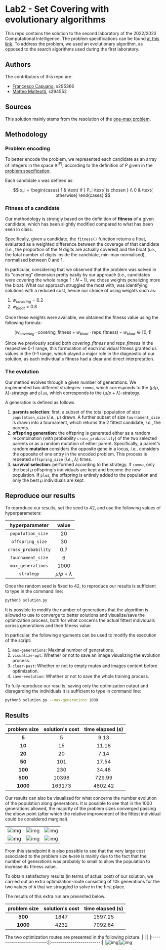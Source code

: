 # Lab2 - Set Covering with evolutionary algorithms
This repo contains the solution to the second laboratory of the 2022/2023 Computational Intelligence. The problem specifications can be found [at this link](https://github.com/squillero/computational-intelligence/blob/master/2022-23/lab1_set-covering.ipynb). To address the problem, we used an evolutionary algorithm, as opposed to the search algorithms used during the first laboratory. 
## Authors
The contributors of this repo are:
* [Francesco Capuano](https://github.com/fracapuano/CompIntelligence_2022), s295366 
* [Matteo Matteotti](https://github.com/mttmtt31/compIntelligence_2022), s294552  

## Sources 
This solution mainly stems from the resolution of the [one-max problem](https://github.com/squillero/computational-intelligence/blob/master/2022-23/one-max.ipynb).

## Methodology
### Problem encoding
To better encode the problem, we represented each candidate as an array of integers in the space $\mathbb{R}^{\vert P \vert}$, according to the definition of $P$ given in the [problem specification](https://github.com/squillero/computational-intelligence/blob/master/2022-23/lab1_set-covering.ipynb).

Each candidate $x$ was defined as:

$$
x_i = 
\begin{cases}
1 & \text{ if } P_i \text{ is chosen } \\
0 & \text{ otherwise}
\end{cases}
$$
### Fitness of a candidate
Our methodology is strongly based on the definition of **fitness** of a given candidate, which has been slightly modified compared to what has been seen in class. 

Specifically, given a candidate, the `fitness()` function returns a float, evaluated as a weighted difference between the coverage of that candidate (*i.e.*, the proportion of the N digits are actually covered) and the bloat (*i.e.*, the total number of digits inside the candidate, min-max normalised), normalised between 0 and 1.

In particular, considering that we observed that the problem was solved in its "covering" dimension pretty easily by our approach (i.e., candidates were covering the whole range $1: N-1$), we chose weights penalizing more the bloat. What our approach struggled the most with, was identifying solutions with a reduced cost, hence our choice of using weights such as: 

1. $w_{covering} = 0.2$
2. $w_{bloat} = 0.8$

Once these weights were available, we obtained the fitness value using the following formula: 

$$
\begin{equation*}
(w_{covering} \cdot \text{covering\_fitness} + w_{bloat} \cdot \text{reps\_fitness)} - w_{bloat} \in [0, 1]
\end{equation*}
$$

Since we previously scaled both $covering\_fitness$ and $reps\_fitness$ in the respective 0-1 range, this formulation of each individual fitness granted us values in the 0-1 range, which played a major role in the diagnostic of our solution, as each individual's fitness had a clear and direct interpretation.

### The evolution
Our method evolves through a given number of generations. 
We implemented two different strategies: `comma`, which corresponds to the $(\mu/\rho, \lambda)$-strategy and `plus`, which corresponds to the $(\mu/\rho + \lambda)$-strategy.

A generation is defined as follows.

  1. **parents selection**: first, a subset of the total population of size `population_size` (*i.e.*, $\mu$) drawn. A further subset of size `tournament_size`  is drawn into a tournament, which returns the 2 fittest candidate, *i.e.*, the parents.
  2. **offspring generation**: the offspring is generated either as a random recombination (with probability `cross_probability`) of the two selected parents or as a random mutation of either parent. Specifically, a parent's random **mutation** considers the opposite gene in a locus, *i.e.*, considers the opposite of one entry in the encoded problem. This process is repeated ``offspring_size`` (*i.e.*, $\lambda$) times.
  3. **survival selection**: performed according to the strategy. If `comma`, only the best $\mu$ offspring's individuals are kept and become the new population. If `plus`, the offspring is entirely added to the population and only the best $\mu$ individuals are kept.

## Reproduce our results
To reproduce our results, set the seed to 42, and use the following values of hyperparameters:

| **hyperparameter** | **value** 
|:---:|:---:
| `population_size` | 20
| `offspring_size` | 30
| `cross_probability` | 0.7
| `tournament_size` | 6
| `max_generations` | 1000
| `strategy`| $\mu/\rho + \lambda$

Once the random seed is fixed to 42, to reproduce our results is sufficient to type in the command line: 

```bash
python3 solution.py
```

It is possible to modify the number of generations that the algorithm is allowed to use to converge to better solutions and visualize/save the optimization process, both for what concerns the actual fittest individuals across generations and their fitness value. 

In particular, the following arguments can be used to modify the execution of the script: 

1. `max-generations`: Maximal number of generations.
2. `visualize-opt`: Whether or not to save an image visualizing the evolution process.
3. `clear-past`: Whether or not to empty routes and images content before optimization.
4. `save-evolution`: Whether or not to save the whole training process.

To fully reproduce our results, saving only the optimization output and disregarding the individuals it is sufficient to type in command line: 

```bash
python3 solution.py --max-generations 1000
```

## Results
| **problem size** | **solution's cost** | **time elapsed (s)** |
|:---:|:---:|:---:|
| **5** | 5 | 9.13 |
| **10** | 15 | 11.18 |
| **20** | 20 | 7.14 |
| **50** | 101 | 17.54 |
| **100** | 230 | 34.48 |
| **500** | 10398 | 729.99 |
| **1000** | 163173 | 4802.42 |

Our results can also be visualized for what concerns the number evolution of the population along generations. It is possible to see that in the 1000 generations allowed, the majority of the problem sizes converged passing the elbow point (after which the relative improvement of the fittest individual could be considered marginal). 

| | | |
|:-------------------------:|:-------------------------:|:-------------------------:|
|![img](images/N%3D5-fitness.svg)|![img](images/N%3D10-fitness.svg)|![img](images/N%3D20-fitness.svg)|
|![img](images/N=50-fitness.svg)|![img](images/N%3D100-fitness.svg)|![img](images/N=500-fitness.svg)|

From this standpoint it is also possible to see that the very large cost associated to the problem size `N=500` is mainly due to the fact that the number of generations was probably to small to allow the population to increase its fitness value. 

To obtain satisfactory results (in terms of actual cost) of our solution, we carried out an extra optimization-route consisting of 10k generations for the two values of `N` that we struggled to solve in the first place. 

The resutls of this extra run are presented below.

| **problem size** | **solution's cost** | **time elapsed (s)** |
|:---:|:---:|:---:|
| **500** | 1847 | 1597.25 |
| **1000** | 4232 | 7092.64 |

The two optimization routes are presented in the following picture. 
| | |
|:-------------------------:|:-------------------------:|
|![img](images/N%3D500-fitness-10k.svg)|![img](images/N%3D1000-fitness.svg)
